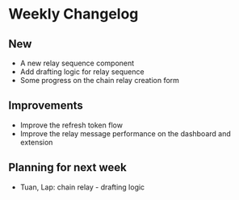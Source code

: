 # Weekly Changelog
## New
- A new relay sequence component
- Add drafting logic for relay sequence
- Some progress on the chain relay creation form

## Improvements
- Improve the refresh token flow
- Improve the relay message performance on the dashboard and extension

## Planning for next week
- Tuan, Lap: chain relay - drafting logic